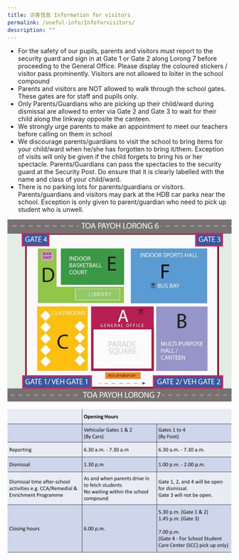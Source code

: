 ```yaml
---
title: 访客信息 Information for visitors
permalink: /useful-info/Infoforvisitors/
description: ""
---
```

* For the safety of our pupils, parents and visitors must report to the security guard and sign in at Gate 1 or Gate 2 along Lorong 7 before proceeding to the General Office. Please display the coloured stickers / visitor pass prominently. Visitors are not allowed to loiter in the school compound
* Parents and visitors are NOT allowed to walk through the school gates. These gates are for staff and pupils only.
* Only Parents/Guardians who are picking up their child/ward during dismissal are allowed to enter via Gate 2 and Gate 3 to wait for their child along the linkway opposite the canteen.
* We strongly urge parents to make an appointment to meet our teachers before calling on them in school
* We discourage parents/guardians to visit the school to bring items for your child/ward when he/she has forgotten to bring it/them. Exception of visits will only be given if the child forgets to bring his or her spectacle. Parents/Guardians can pass the spectacles to the security guard at the Security Post. Do ensure that it is clearly labelled with the name and class of your child/ward.
* There is no parking lots for parents/guardians or visitors. Parents/guardians and visitors may park at the HDB car parks near the school. Exception is only given to parent/guardian who need to pick up student who is unwell.

![MAP](/images/Useful%20Info/Map1.jpg)

![Dimissal](/images/Useful%20Info/Dismissal%20Details.jpg)